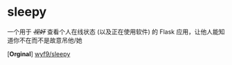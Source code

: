 # sleepy

一个用于 ~~*视奸*~~ 查看个人在线状态 (以及正在使用软件) 的 Flask 应用，让他人能知道你不在而不是故意吊他/她

[**Orginal**] [wyf9/sleepy](https://github.com/wyf9/sleepy/blob/main/)
